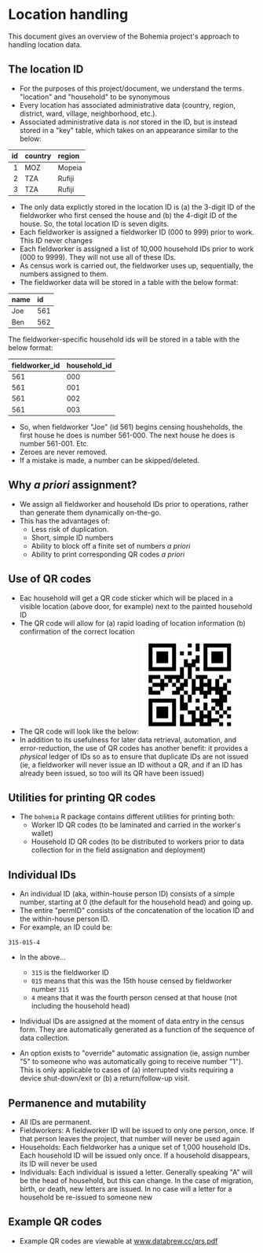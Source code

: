 # Location handling

This document gives an overview of the Bohemia project's approach to handling location data.

## The location ID

- For the purposes of this project/document, we understand the terms "location" and "household" to be synonymous
- Every location has associated administrative data (country, region, district, ward, village, neighborhood, etc.).
- Associated administrative data is _not_ stored in the ID, but is instead stored in a "key" table, which takes on an appearance similar to the below:

| id|country |region |
|--:|:-------|:------|
|  1|MOZ     |Mopeia |
|  2|TZA     |Rufiji |
|  3|TZA     |Rufiji |

- The only data explictly stored in the location ID is (a) the 3-digit ID of the fieldworker who first censed the house and (b) the 4-digit ID of the house. So, the total location ID is seven digits.
- Each fieldworker is assigned a fieldworker ID (000 to 999) prior to work. This ID never changes
- Each fieldworker is assigned a list of 10,000 household IDs prior to work (000 to 9999). They will not use all of these IDs.
- As census work is carried out, the fieldworker uses up, sequentially, the numbers assigned to them.
- The fieldworker data will be stored in a table with the below format:

|name |id  |
|:----|:---|
|Joe  |561 |
|Ben  |562 |

The fieldworker-specific household ids will be stored in a table with the below format:

|fieldworker_id |household_id |
|:--------------|:------------|
|561            |000         |
|561            |001         |
|561            |002         |
|561            |003         |

- So, when fieldworker "Joe" (id 561) begins censing housheholds, the first house he does is number 561-000. The next house he does is number 561-001. Etc.
- Zeroes are never removed.
- If a mistake is made, a number can be skipped/deleted.

## Why _a priori_ assignment?

- We assign all fieldworker and household IDs prior to operations, rather than generate them dynamically on-the-go.
- This has the advantages of:
  - Less risk of duplication.
  - Short, simple ID numbers
  - Ability to block off a finite set of numbers _a priori_
  - Ability to print corresponding QR codes _a priori_

## Use of QR codes

- Eac household will get a QR code sticker which will be placed in a visible location (above door, for example) next to the painted household ID
- The QR code will allow for (a) rapid loading of location information (b) confirmation of the correct location
- The QR code will look like the below:
![](img/qrcode.png)
- In addition to its usefulness for later data retrieval, automation, and error-reduction, the use of QR codes has another benefit: it provides a _physical_ ledger of IDs so as to ensure that duplicate IDs are not issued (ie, a fieldworker will never issue an ID without a QR, and if an ID has already been issued, so too will its QR have been issued)

## Utilities for printing QR codes

- The `bohemia` R package contains different utilities for printing both:
  - Worker ID QR codes (to be laminated and carried in the worker's wallet)
  - Household ID QR codes (to be distributed to workers prior to data collection for in the field assignation and deployment)


## Individual IDs

- An individual ID (aka, within-house person ID) consists of a simple number, starting at 0 (the default for the household head) and going up.
- The entire "permID" consists of the concatenation of the location ID and the within-house person ID.
- For example, an ID could be:
```
315-015-4
```
- In the above...
  - `315` is the fieldworker ID
  - `015` means that this was the 15th house censed by fieldworker number `315`
  - `4` means that it was the fourth person censed at that house (not including the household head)

- Individual IDs are assigned at the moment of data entry in the census form. They are automatically generated as a function of the sequence of data collection.
- An option exists to "override" automatic assignation (ie, assign number "5" to someone who was automatically going to receive number "1"). This is only applicable to cases of (a) interrupted visits requiring a device shut-down/exit or (b) a return/follow-up visit.

## Permanence and mutability

- All IDs are permanent.
- Fieldworkers: A fieldworker ID will be issued to only one person, once. If that person leaves the project, that number will never be used again
- Households: Each fieldworker has a unique set of 1,000 household IDs. Each household ID will be issued only once. If a household disappears, its ID will never be used
- Individuals: Each individual is issued a letter. Generally speaking "A" will be the head of household, but this can change. In the case of migration, birth, or death, new letters are issued. In no case will a letter for a household be re-issued to someone new

## Example QR codes

- Example QR codes are viewable at www.databrew.cc/qrs.pdf
